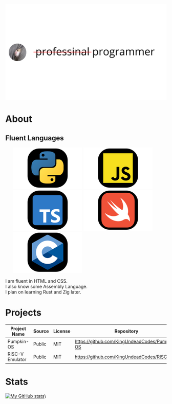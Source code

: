<img src="https://github.com/KingUndeadCodes/KingUndeadCodes/raw/main/images/prof_pic.svg" style="display:inline;">

# About
## Fluent Languages
<ol>
    <img src="https://github.com/KingUndeadCodes/KingUndeadCodes/raw/main/images/python.svg" style="display:inline;">
    <img src="https://github.com/KingUndeadCodes/KingUndeadCodes/raw/main/images/javascript.svg" style="display:inline;">
    <img src="https://github.com/KingUndeadCodes/KingUndeadCodes/raw/main/images/typescript.svg" style="display:inline;">
    <img src="https://github.com/KingUndeadCodes/KingUndeadCodes/raw/main/images/swift.svg" style="display:inline;">
    <img src="https://github.com/KingUndeadCodes/KingUndeadCodes/raw/main/images/c.svg" style="display:inline;">
</ol>
<p>
    I am fluent in HTML and CSS.</br>
    I also know some Assembly Language.</br>
    I plan on learning Rust and Zig later.
</p>

<!--
# General Information 

```python
Information = {
    "location": 'United States of America',
    "interests": {
        "programming": {
            "Low-level": ['OS Development', 'Emulator Development'],
            "Website Development": ['Random Website Experiments'],
        }
    }
}
```
-->
# Projects

|       Project Name          |        Source          |        License         |                    Repository                        |    Status    |
|-----------------------------|------------------------|------------------------|------------------------------------------------------|--------------|
|       Pumpkin-OS            |        Public          |          MIT           |       https://github.com/KingUndeadCodes/Pumpkin-OS  |   Paused     |
|       RISC-V Emulator       |        Public          |          MIT           |       https://github.com/KingUndeadCodes/RISCV       |   Developing |

<!--
[**Pumpkin-OS**](https://github.com/KingUndeadCodes/Pumpkin-OS) - `32-bit` `x86_64` *"OS"*.
-->
# Stats
[![My GitHub stats](https://github-readme-stats.vercel.app/api?username=KingUndeadCodes&theme=radical)](https://github.com/anuraghazra/github-readme-stats)\
